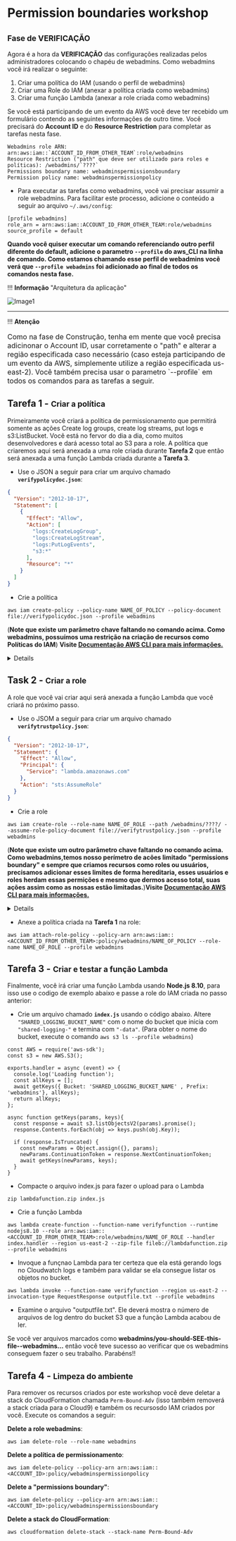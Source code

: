 # Permission boundaries workshop 

## <small>Fase de VERIFICAÇÃO</small>

Agora é a hora da **VERIFICAÇÃO** das configurações realizadas pelos administradores colocando o chapéu de webadmins. Como webadmins você irá realizar o seguinte:

1. Criar uma política do IAM (usando o perfil de webadmins)
2. Criar uma Role do IAM (anexar a política criada como webadmins)
3. Criar uma função Lambda (anexar a role criada como webadmins)

Se você está participando de um evento da AWS você deve ter recebido um formulário contendo as seguintes informações de outro time. Você precisará do **Account ID** e do **Resource Restriction** para completar as tarefas nesta fase.

```
Webadmins role ARN:	arn:aws:iam::`ACCOUNT_ID_FROM_OTHER_TEAM`:role/webadmins
Resource Restriction ("path" que deve ser utilizado para roles e políticas): /webadmins/`????`
Permissions boundary name: webadminspermissionsboundary
Permission policy name: webadminspermissionpolicy
```

* Para executar as tarefas como webadmins, você vai precisar assumir a role webadmins. Para facilitar este processo, adicione o conteúdo a seguir ao arquivo `~/.aws/config`:

```
[profile webadmins]
role_arn = arn:aws:iam::ACCOUNT_ID_FROM_OTHER_TEAM:role/webadmins
source_profile = default
```

**Quando você quiser executar um comando referenciando outro perfil diferente do default, adicione o parametro `--profile` do aws_CLI na linha de comando. Como estamos chamando esse perfil de webadmins você verá que `--profile webadmins` foi adicionado ao final de todos os comandos nesta fase.**


!!! **Informação** "Arquitetura da aplicação"

![Image1](./architecture.png)

---

!!! **Atenção**
<p style="font-size:16px;">
      Como na fase de Construção, tenha em mente que você precisa adicinonar o Account ID, usar corretamente o "path" e alterar a região especificada caso necessário (caso esteja participando de um evento da AWS, simplemente utilize a região especificada us-east-2). Você também precisa usar o parametro `--profile` em todos os comandos para as tarefas a seguir.
</p>

## Tarefa 1 - <small>Criar a política</small>
	
Primeiramente você criará a política de permissionamento que permitirá somente as ações Create log groups, create log streams, put logs e s3:ListBucket. Você está no fervor do dia a dia, como muitos desenvolvedores e dará acesso total ao S3 para a role. A política que criaremos aqui será anexada a uma role criada durante **Tarefa 2** que então será anexada a uma função Lambda criada durante a **Tarefa 3**.

* Use o JSON a seguir para criar um arquivo chamado **`verifypolicydoc.json`**:
```json
{
  "Version": "2012-10-17",
  "Statement": [
    {
      "Effect": "Allow",
      "Action": [
        "logs:CreateLogGroup",
        "logs:CreateLogStream",
        "logs:PutLogEvents",
        "s3:*"
      ],
      "Resource": "*"
    }
  ]
}
```
* Crie a política 
```
aws iam create-policy --policy-name NAME_OF_POLICY --policy-document file://verifypolicydoc.json --profile webadmins
```
(**Note que existe um parâmetro chave faltando no comando acima. Como webadmins, possuímos uma restrição na criação de recursos como Políticas do IAM**) **Visite <a href="https://docs.aws.amazon.com/cli/latest/reference/" target="_blank"> Documentação AWS CLI para mais informações. </a>**

<details closed>
	
* Comando contendo o parâmetro `--path` faltante (Resource Restrictions). 
```
aws iam create-policy --policy-name NAME_OF_POLICY --path /webadmins/????/ --policy-document file://verifypolicydoc.json
```

</details>

## Task 2 - <small>Criar a role</small>

A role que você vai criar aqui será anexada a função Lambda que você criará no próximo passo.

* Use o JSOM a seguir para criar um arquivo chamado **`verifytrustpolicy.json`**:
```json
{
  "Version": "2012-10-17",
  "Statement": {
    "Effect": "Allow",
    "Principal": {
      "Service": "lambda.amazonaws.com"
    },
    "Action": "sts:AssumeRole"
  }
}
```
* Crie a role
```
aws iam create-role --role-name NAME_OF_ROLE --path /webadmins/????/ --assume-role-policy-document file://verifytrustpolicy.json --profile webadmins
```
(**Note que existe um outro parâmetro chave faltando no comando acima. Como webadmins,temos nosso perímetro de acões limitado "permissions boundary" e sempre que criamos recursos como roles ou usuários, precisamos adicionar esses limites de forma hereditaria, esses usuários e roles herdam essas permições e mesmo que dermos acesso total, suas ações assim como as nossas estão limitadas.**)**Visite <a href="https://docs.aws.amazon.com/cli/latest/reference/" target="_blank"> Documentação AWS CLI para mais informações. </a>** 

<details closed>
	
* Comando contendo o parâmetro `--permissions-boundary` faltante. 
```
aws iam create-role --role-name NAME_OF_ROLE --path /webadmins/????/ --assume-role-policy-document file://verifytrustpolicy.json --permissions-boundary arn:aws:iam::ACCOUNT_ID_FROM_OTHER_TEAM:policy/webadminspermissionsboundary
```

</details>

* Anexe a política criada na **Tarefa 1** na role:
```
aws iam attach-role-policy --policy-arn arn:aws:iam::<ACCOUNT_ID_FROM_OTHER_TEAM>:policy/webadmins/NAME_OF_POLICY --role-name NAME_OF_ROLE --profile webadmins
```

## Tarefa 3 - <small>Criar e testar a função Lambda</small>

Finalmente, você irá criar uma função Lambda usando **Node.js 8.10**, para isso use o codigo de exemplo abaixo e passe a role do IAM criada no passo anterior:

* Crie um arquivo chamado **`index.js`** usando o código abaixo. Altere `"SHARED_LOGGING_BUCKET_NAME"` com o nome do bucket que inicia com `"shared-logging-"` e termina com `"-data"`. (Para obter o nome do bucket, execute o comando `aws s3 ls --profile webadmins`)

``` node
const AWS = require('aws-sdk');
const s3 = new AWS.S3();

exports.handler = async (event) => {
  console.log('Loading function');
  const allKeys = [];
  await getKeys({ Bucket: 'SHARED_LOGGING_BUCKET_NAME' , Prefix: 'webadmins'}, allKeys);
  return allKeys;
};

async function getKeys(params, keys){
  const response = await s3.listObjectsV2(params).promise();
  response.Contents.forEach(obj => keys.push(obj.Key));

  if (response.IsTruncated) {
    const newParams = Object.assign({}, params);
    newParams.ContinuationToken = response.NextContinuationToken;
    await getKeys(newParams, keys); 
  }
}
```
* Compacte o arquivo index.js para fazer o upload para o Lambda
```
zip lambdafunction.zip index.js
```
* Crie a função Lambda
```
aws lambda create-function --function-name verifyfunction --runtime nodejs8.10 --role arn:aws:iam::<ACCOUNT_ID_FROM_OTHER_TEAM>:role/webadmins/NAME_OF_ROLE --handler index.handler --region us-east-2 --zip-file fileb://lambdafunction.zip --profile webadmins
```
* Invoque a funçnao Lambda para ter certeza que ela está gerando logs no Cloudwatch logs e também para validar se ela consegue listar os objetos no bucket.
```
aws lambda invoke --function-name verifyfunction --region us-east-2 --invocation-type RequestResponse outputfile.txt --profile webadmins
```
* Examine o arquivo "outputfile.txt". Ele deverá mostra o número de arquivos de log dentro do bucket S3 que a função Lambda acabou de ler.

Se você ver arquivos marcados como **webadmins/you-should-SEE-this-file--webadmins...** então você teve sucesso ao verificar que os webadmins conseguem fazer o seu trabalho. Parabéns!!

## Tarefa 4 - <small>Limpeza do ambiente</small>

Para remover os recursos criados por este workshop você deve deletar a stack do CloudFormation chamada `Perm-Bound-Adv` (isso também removerá a stack criada para o Cloud9) e também os recursosdo IAM criados por você. Execute os comandos a seguir:

**Delete a role webadmins**:
```
aws iam delete-role --role-name webadmins
```
**Delete a política de permissionamento**:
```
aws iam delete-policy --policy-arn arn:aws:iam::<ACCOUNT_ID>:policy/webadminspermissionpolicy
```
**Delete a "permissions boundary"**:
```
aws iam delete-policy --policy-arn arn:aws:iam::<ACCOUNT_ID>:policy/webadminspermissionsboundary
```
**Delete a stack do CloudFormation**:
```
aws cloudformation delete-stack --stack-name Perm-Bound-Adv
```
